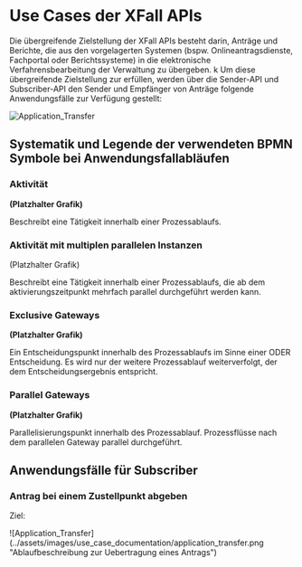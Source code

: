 # Use Cases der XFall APIs

Die übergreifende Zielstellung der XFall APIs besteht darin, Anträge und Berichte, die aus den vorgelagerten Systemen (bspw. Onlineantragsdienste, Fachportal oder Berichtssysteme) in die elektronische Verfahrensbearbeitung der Verwaltung zu übergeben.
k
Um diese übergreifende Zielstellung zur erfüllen, werden über die Sender-API und Subscriber-API den Sender und Empfänger von Anträge folgende Anwendungsfälle zur Verfügung gestellt:

![Application_Transfer](https://raw.githubusercontent.com/fiep-poc/fiep-poc/documentation/assets/images/use_case_documentation/Use_Case_Diagramm.png?token=AOHBJRKJHOP6P3QZ4BKPMXK6QNDHU "Use Case Diagramm der XFall APIs")

## Systematik und Legende der verwendeten BPMN Symbole bei Anwendungsfallabläufen

### Aktivität

**(Platzhalter Grafik)**

Beschreibt eine Tätigkeit innerhalb einer Prozessablaufs.

### Aktivität mit multiplen parallelen Instanzen

(Platzhalter Grafik)

Beschreibt eine Tätigkeit innerhalb einer Prozessablaufs, die ab dem aktivierungszeitpunkt mehrfach parallel durchgeführt werden kann.

### Exclusive Gateways

**(Platzhalter Grafik)**

Ein Entscheidungspunkt innerhalb des Prozessablaufs im Sinne einer ODER Entscheidung. Es wird nur der weitere Prozessablauf weiterverfolgt, der dem Entscheidungsergebnis entspricht.

### Parallel Gateways

**(Platzhalter Grafik)**

Parallelisierungspunkt innerhalb des Prozessablauf. Prozessflüsse nach dem parallelen Gateway parallel durchgeführt.

## Anwendungsfälle für Subscriber

### Antrag bei einem Zustellpunkt abgeben

Ziel: 

![Application_Transfer] (../assets/images/use_case_documentation/application_transfer.png "Ablaufbeschreibung zur Uebertragung eines Antrags")


